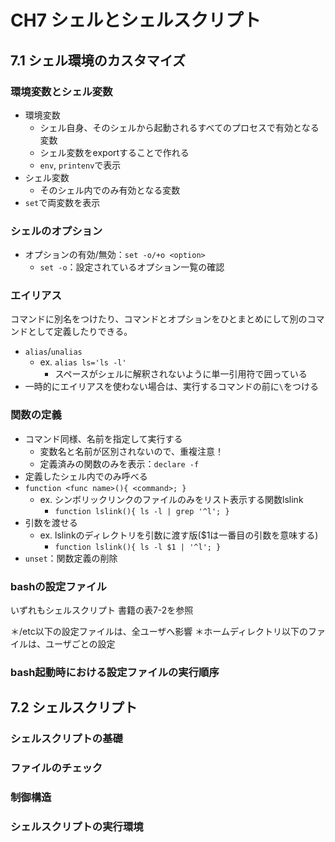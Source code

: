 # CH7 シェルとシェルスクリプト

## 7.1 シェル環境のカスタマイズ

### 環境変数とシェル変数
- 環境変数
    - シェル自身、そのシェルから起動されるすべてのプロセスで有効となる変数
    - シェル変数をexportすることで作れる
    - `env`, `printenv`で表示
- シェル変数
    - そのシェル内でのみ有効となる変数
- `set`で両変数を表示

### シェルのオプション
- オプションの有効/無効：`set -o/+o <option>`
    - `set -o`：設定されているオプション一覧の確認

### エイリアス
コマンドに別名をつけたり、コマンドとオプションをひとまとめにして別のコマンドとして定義したりできる。
- `alias`/`unalias`
    - ex. `alias ls='ls -l'`
        - スペースがシェルに解釈されないように単一引用符で囲っている
- 一時的にエイリアスを使わない場合は、実行するコマンドの前に`\`をつける

### 関数の定義
- コマンド同様、名前を指定して実行する
    - 変数名と名前が区別されないので、重複注意！
    - 定義済みの関数のみを表示：`declare -f`
- 定義したシェル内でのみ呼べる
- `function <func name>(){ <command>; }`
    - ex. シンボリックリンクのファイルのみをリスト表示する関数lslink
        - `function lslink(){ ls -l | grep '^l'; }`
- 引数を渡せる
    - ex. lslinkのディレクトリを引数に渡す版($1は一番目の引数を意味する)
        - `function lslink(){ ls -l $1 | '^l'; }`
- `unset`：関数定義の削除

### bashの設定ファイル
いずれもシェルスクリプト
書籍の表7-2を参照

＊/etc以下の設定ファイルは、全ユーザへ影響
＊ホームディレクトリ以下のファイルは、ユーザごとの設定

### bash起動時における設定ファイルの実行順序

## 7.2 シェルスクリプト

### シェルスクリプトの基礎

### ファイルのチェック

### 制御構造

### シェルスクリプトの実行環境

